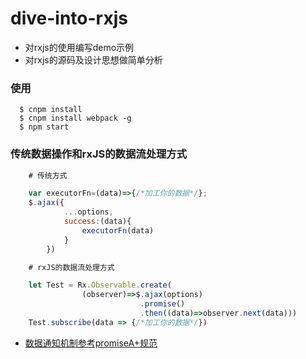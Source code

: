 # dive-into-rxjs

- 对rxjs的使用编写demo示例
- 对rxjs的源码及设计思想做简单分析

### 使用
```
  $ cnpm install
  $ cnpm install webpack -g
  $ npm start

```

### 传统数据操作和rxJS的数据流处理方式
```javascript
    # 传统方式

    var executorFn=(data)=>{/*加工你的数据*/};
    $.ajax({
            ...options,
            success:(data){
                executorFn(data)
            }
        })

    # rxJS的数据流处理方式

    let Test = Rx.Observable.create(
                (observer)=>$.ajax(options)
                             .promise()
                             .then((data)=>observer.next(data)))
    Test.subscribe(data => {/*加工你的数据*/})
```

- [数据通知机制参考promiseA+规范](https://github.com/promises-aplus/promises-spec)
>
